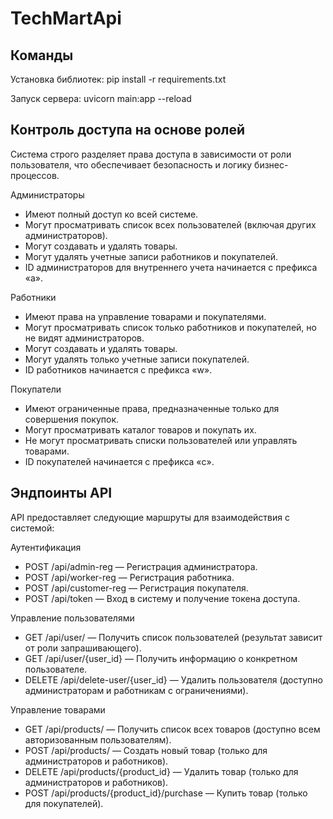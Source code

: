 <h1> TechMartApi </h1>

<h2> Команды</h2>

Установка библиотек:  pip install -r requirements.txt

Запуск сервера:  uvicorn main:app --reload

<h2> Контроль доступа на основе ролей</h2>
<p>Система строго разделяет права доступа в зависимости от роли пользователя, что обеспечивает безопасность и логику бизнес-процессов.</p> 

Администраторы
* Имеют полный доступ ко всей системе.
* Могут просматривать список всех пользователей (включая других администраторов).
* Могут создавать и удалять товары.
* Могут удалять учетные записи работников и покупателей.
* ID администраторов для внутреннего учета начинается с префикса «a».

Работники
* Имеют права на управление товарами и покупателями.
* Могут просматривать список только работников и покупателей, но не видят администраторов.
* Могут создавать и удалять товары.
* Могут удалять только учетные записи покупателей.
* ID работников начинается с префикса «w».

Покупатели
* Имеют ограниченные права, предназначенные только для совершения покупок.
* Могут просматривать каталог товаров и покупать их.
* Не могут просматривать списки пользователей или управлять товарами.
* ID покупателей начинается с префикса «c».

<h2> Эндпоинты API </h2>
<p>API предоставляет следующие маршруты для взаимодействия с системой:</p>

Аутентификация
* POST /api/admin-reg — Регистрация администратора.
* POST /api/worker-reg — Регистрация работника.
* POST /api/customer-reg — Регистрация покупателя.
* POST /api/token — Вход в систему и получение токена доступа.

Управление пользователями
* GET /api/user/ — Получить список пользователей (результат зависит от роли запрашивающего).
* GET /api/user/{user_id} — Получить информацию о конкретном пользователе.
* DELETE /api/delete-user/{user_id} — Удалить пользователя (доступно администраторам и работникам с ограничениями).

Управление товарами
* GET /api/products/ — Получить список всех товаров (доступно всем авторизованным пользователям).
* POST /api/products/ — Создать новый товар (только для администраторов и работников).
* DELETE /api/products/{product_id} — Удалить товар (только для администраторов и работников).
* POST /api/products/{product_id}/purchase — Купить товар (только для покупателей).

